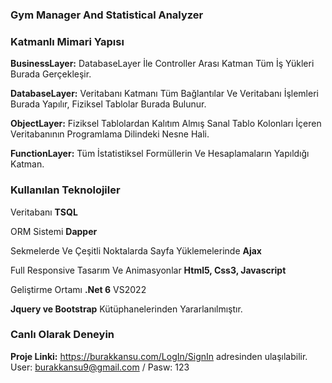 ### Gym Manager And Statistical Analyzer



### Katmanlı Mimari Yapısı
**BusinessLayer:**
 DatabaseLayer İle Controller Arası Katman Tüm İş Yükleri Burada Gerçekleşir.
 
**DatabaseLayer:** 
Veritabanı Katmanı Tüm Bağlantılar Ve Veritabanı İşlemleri Burada Yapılır, Fiziksel Tablolar Burada Bulunur.

**ObjectLayer:** 
Fiziksel Tablolardan Kalıtım Almış Sanal Tablo Kolonları İçeren Veritabanının Programlama Dilindeki Nesne Hali.

**FunctionLayer:** 
Tüm İstatistiksel Formüllerin Ve Hesaplamaların Yapıldığı Katman.


### Kullanılan Teknolojiler

Veritabanı **TSQL**

ORM Sistemi **Dapper** 

Sekmelerde Ve Çeşitli Noktalarda Sayfa Yüklemelerinde **Ajax**

Full Responsive Tasarım Ve Animasyonlar  **Html5, Css3, Javascript**

Geliştirme Ortamı **.Net 6** VS2022

**Jquery ve Bootstrap** Kütüphanelerinden Yararlanılmıştır.


### Canlı Olarak Deneyin

**Proje Linki:**  https://burakkansu.com/LogIn/SignIn  adresinden ulaşılabilir.
User: burakkansu9@gmail.com / Pasw: 123

